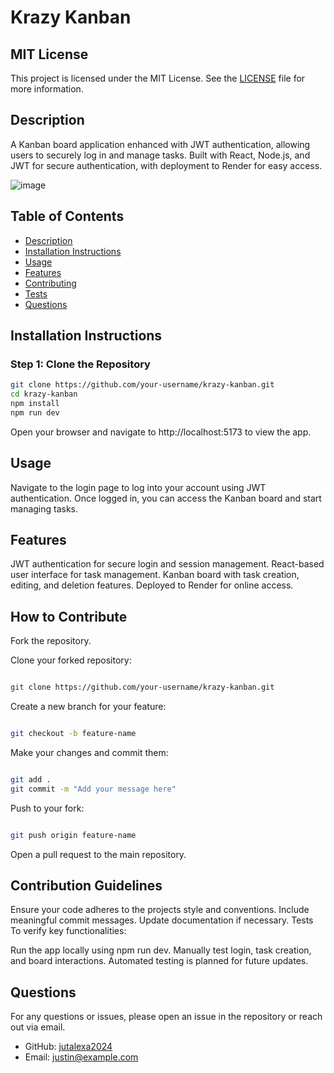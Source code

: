 # Krazy Kanban

## MIT License

This project is licensed under the MIT License. See the [LICENSE](LICENSE) file for more information.

## Description

A Kanban board application enhanced with JWT authentication, allowing users to securely log in and manage tasks. Built with React, Node.js, and JWT for secure authentication, with deployment to Render for easy access.

![image](https://github.com/user-attachments/assets/92507df3-d676-486c-9d62-ea570a26b7bf)


## Table of Contents

- [Description](#description)
- [Installation Instructions](#installation-instructions)
- [Usage](#usage)
- [Features](#features)
- [Contributing](#contributing)
- [Tests](#tests)
- [Questions](#questions)

## Installation Instructions

### Step 1: Clone the Repository
```bash
git clone https://github.com/your-username/krazy-kanban.git
cd krazy-kanban
npm install
npm run dev
```
Open your browser and navigate to http://localhost:5173 to view the app.

## Usage
Navigate to the login page to log into your account using JWT authentication.
Once logged in, you can access the Kanban board and start managing tasks.

## Features
JWT authentication for secure login and session management.
React-based user interface for task management.
Kanban board with task creation, editing, and deletion features.
Deployed to Render for online access.

## How to Contribute
Fork the repository.

Clone your forked repository:

```bash

git clone https://github.com/your-username/krazy-kanban.git

```
Create a new branch for your feature:

```bash

git checkout -b feature-name

```
Make your changes and commit them:

```bash

git add .
git commit -m "Add your message here"

```
Push to your fork:

```bash

git push origin feature-name
```
Open a pull request to the main repository.

## Contribution Guidelines
Ensure your code adheres to the projects style and conventions.
Include meaningful commit messages.
Update documentation if necessary.
Tests
To verify key functionalities:

Run the app locally using npm run dev.
Manually test login, task creation, and board interactions.
Automated testing is planned for future updates.

## Questions
For any questions or issues, please open an issue in the repository or reach out via email.
- GitHub: [jutalexa2024](https://github.com/jutalexa2024)
- Email: [justin@example.com](mailto:justin@example.com)









